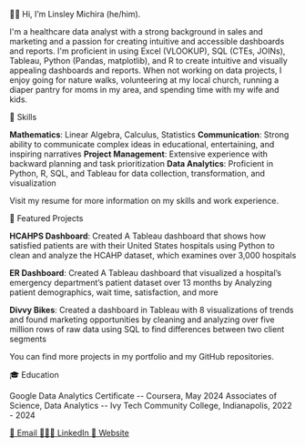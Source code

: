 
👋🏿 Hi, I’m Linsley Michira (he/him).

I'm a healthcare data analyst with a strong background in sales and marketing and a passion for creating intuitive and accessible dashboards and reports. I'm proficient in using Excel (VLOOKUP), SQL (CTEs, JOINs), Tableau, Python (Pandas, matplotlib), and R to create intuitive and visually appealing dashboards and reports. When not working on data projects, I enjoy going for nature walks, volunteering at my local church, running a diaper pantry for moms in my area, and spending time with my wife and kids.

🧰 Skills

**Mathematics**: Linear Algebra, Calculus, Statistics
**Communication**: Strong ability to communicate complex ideas in educational, entertaining, and inspiring narratives
**Project Management**: Extensive experience with backward planning and task prioritization
**Data Analytics**: Proficient in Python, R, SQL, and Tableau for data collection, transformation, and visualization

Visit my resume for more information on my skills and work experience.

💼 Featured Projects

**HCAHPS Dashboard**: Created A Tableau dashboard that shows how satisfied patients are with their United States hospitals using Python to clean and analyze the HCAHP dataset, which examines over 3,000 hospitals

**ER Dashboard**: Created A Tableau dashboard that visualized a hospital’s emergency department’s patient dataset over 13 months by Analyzing patient demographics, wait time, satisfaction, and more

**Divvy Bikes**: Created a dashboard in Tableau with 8 visualizations of trends and found marketing opportunities by cleaning and analyzing over five million rows of raw data using SQL to find differences between two client segments

You can find more projects in my portfolio and my GitHub repositories.

🎓 Education

Google Data Analytics Certificate -- Coursera, May 2024
Associates of Science, Data Analytics -- Ivy Tech Community College, Indianapolis, 2022 - 2024

[📧 Email
](linsleymichira@outlook.com)
[👨🏿‍💼 LinkedIn
](linkedin.com/in/linsley-michira)
[🔗 Website
](linsleymichira.com)

<!---
linsleymichira/linsleymichira is a ✨ special ✨ repository because its `README.md` (this file) appears on your GitHub profile.
You can click the Preview link to take a look at your changes.
--->

